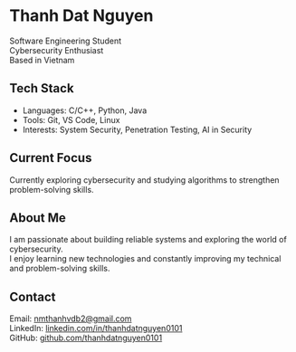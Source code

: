 # Thanh Dat Nguyen

Software Engineering Student  
Cybersecurity Enthusiast  
Based in Vietnam

## Tech Stack

- Languages: C/C++, Python, Java  
- Tools: Git, VS Code, Linux  
- Interests: System Security, Penetration Testing, AI in Security  

## Current Focus

Currently exploring cybersecurity and studying algorithms to strengthen problem-solving skills.

## About Me

I am passionate about building reliable systems and exploring the world of cybersecurity.  
I enjoy learning new technologies and constantly improving my technical and problem-solving skills.

## Contact

Email: nmthanhvdb2@gmail.com  
LinkedIn: [linkedin.com/in/thanhdatnguyen0101](https://www.linkedin.com/in/thanhdatnguyen0101)  
GitHub: [github.com/thanhdatnguyen0101](https://github.com/thanhdatnguyen0101)
